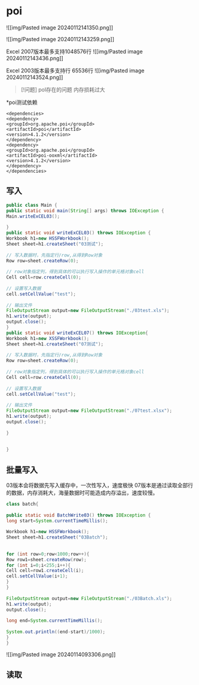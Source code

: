 
# poi

![[img/Pasted image 20240112141350.png]]



![[img/Pasted image 20240112143259.png]]



Excel 2007版本最多支持1048576行 
![[img/Pasted image 20240112143436.png]]

Excel 2003版本最多支持行 65536行
![[img/Pasted image 20240112143524.png]]




> [!问题] pol存在的问题
> 内存损耗过大
>


 *poi测试依赖


```
<dependencies>  
<dependency>  
<groupId>org.apache.poi</groupId>  
<artifactId>poi</artifactId>  
<version>4.1.2</version>  
</dependency>  
<dependency>  
<groupId>org.apache.poi</groupId>  
<artifactId>poi-ooxml</artifactId>  
<version>4.1.2</version>  
</dependency>  
</dependencies>
```

## 写入
```java
public class Main {  
public static void main(String[] args) throws IOException {  
Main.writeExCEL03();  
  
}  
public static void writeExCEL03() throws IOException {  
Workbook h1=new HSSFWorkbook();  
Sheet sheet=h1.createSheet("03测试");  
  
// 写入数据时，先指定行/row,从得到Row对象  
Row row=sheet.createRow(0);  
  
// row对象指定列，得到具体的可以执行写入操作的单元格对象cell  
Cell cell=row.createCell(0);  
  
// 设置写入数据  
cell.setCellValue("test");  
  
// 输出文件  
FileOutputStream output=new FileOutputStream("./03test.xls");  
h1.write(output);  
output.close();  
}  
public static void writeExCEL07() throws IOException{  
Workbook h1=new XSSFWorkbook();  
Sheet sheet=h1.createSheet("07测试");  
  
// 写入数据时，先指定行/row,从得到Row对象  
Row row=sheet.createRow(0);  
  
// row对象指定列，得到具体的可以执行写入操作的单元格对象cell  
Cell cell=row.createCell(0);  
  
// 设置写入数据  
cell.setCellValue("test");  
  
// 输出文件  
FileOutputStream output=new FileOutputStream("./07test.xlsx");  
h1.write(output);  
output.close();  
  
}
  
  
}


```




## 批量写入

03版本会将数据先写入缓存中，一次性写入，速度极快
07版本是通过读取全部行的数据，内存消耗大，海量数据时可能造成内存溢出，速度较慢。

```java
class batch{  
  
public static void BatchWrite03() throws IOException {  
long start=System.currentTimeMillis();  
  
Workbook h1=new HSSFWorkbook();  
Sheet sheet=h1.createSheet("03Batch");  
  
  
for (int row=0;row<1000;row++){  
Row row1=sheet.createRow(row);  
for (int i=0;i<255;i++){  
Cell cell=row1.createCell(i);  
cell.setCellValue(i+1);  
}  
}  
  
FileOutputStream output=new FileOutputStream("./03Batch.xls");  
h1.write(output);  
output.close();  
  
long end=System.currentTimeMillis();  
  
System.out.println((end-start)/1000);  
}  
}
```




![[img/Pasted image 20240114093306.png]]


## 读取







